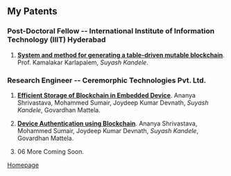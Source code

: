 <!--- load your font awesome icons for Font Awesome 5 --->
<link rel="stylesheet" href="https://maxcdn.bootstrapcdn.com/font-awesome/4.7.0/css/font-awesome.min.css">
<!--- load the theme js script after markdown-editor.min.js --->
<script src="/path/to/js/themes/fa5/theme.js"></script>
<link rel="stylesheet" href="https://cdn.rawgit.com/jpswalsh/academicons/master/css/academicons.min.css">

## My Patents

### Post-Doctoral Fellow -- International Institute of Information Technology (IIIT) Hyderabad

1. [**System and method for generating a table-driven mutable blockchain**](https://patents.google.com/patent/US20230129227A1/en). Prof. Kamalakar Karlapalem, _*Suyash Kandele*_.

### Research Engineer -- Ceremorphic Technologies Pvt. Ltd.

1. [**Efficient Storage of Blockchain in Embedded Device**](https://patents.google.com/patent/US20220417008A1/en). Ananya Shrivastava, Mohammed Sumair, Joydeep Kumar Devnath, _*Suyash Kandele*_, Govardhan Mattela.

1. [**Device Authentication using Blockchain**](https://patents.google.com/patent/US20220417030A1/en). Ananya Shrivastava, Mohammed Sumair, Joydeep Kumar Devnath, _*Suyash Kandele*_, Govardhan Mattela.

1. 06 More Coming Soon.

[<i class="fa fa-arrow-circle-left"></i> Homepage](index)

